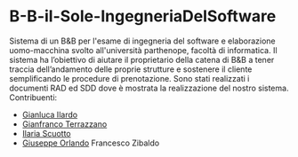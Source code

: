 # B-B-il-Sole-IngegneriaDelSoftware
Sistema di un B&B per l'esame di ingegneria del software e elaborazione uomo-macchina svolto all'università parthenope, facoltà di informatica.
Il sistema ha l’obiettivo di aiutare il proprietario della catena di B&B a tener traccia 
dell’andamento delle proprie strutture e sostenere il cliente semplificando le procedure di 
prenotazione.
Sono stati realizzati i documenti RAD ed SDD dove è mostrata la realizzazione del nostro sistema.
Contribuenti:
- [Gianluca Ilardo](https://github.com/gianlucailardo)
- [Gianfranco Terrazzano](https://github.com/Gianf01)
- [Ilaria Scuotto](https://github.com/ilariascuotto)
- [Giuseppe Orlando](https://github.com/Giusorl)
Francesco Zibaldo
